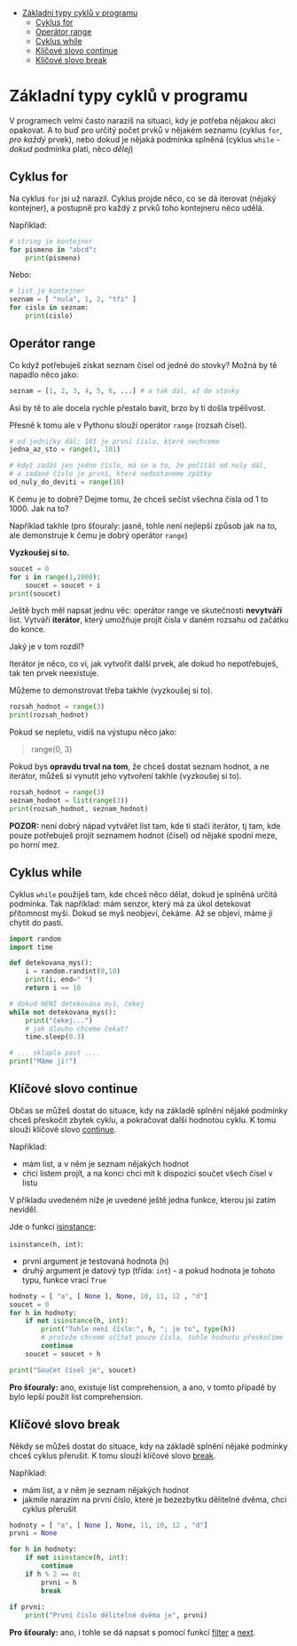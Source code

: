 - [Základní typy cyklů v programu](#základní-typy-cyklů-v-programu)
  - [Cyklus for](#cyklus-for)
  - [Operátor range](#operátor-range)
  - [Cyklus while](#cyklus-while)
  - [Klíčové slovo continue](#klíčové-slovo-continue)
  - [Klíčové slovo break](#klíčové-slovo-break)

# Základní typy cyklů v programu

V programech velmi často narazíš na situaci, kdy je potřeba nějakou akci opakovat. A to
buď pro určitý počet prvků v nějakém seznamu (cyklus `for`, _pro_ _každý_ prvek), 
nebo dokud je nějaká podmínka splněná (cyklus `while` - _dokud_ podmínka platí, 
něco _dělej_)

## Cyklus for

Na cyklus `for` jsi už narazil. Cyklus projde něco, co se dá iterovat (nějaký kontejner),
a postupně pro každý z prvků toho kontejneru něco udělá.

Například:

```python
# string je kontejner
for pismeno in "abcd":
    print(pismeno)
```

Nebo:

```python
# list je kontejner
seznam = [ "nula", 1, 2, "tři" ]
for cislo in seznam:
    print(cislo)
```

## Operátor range

Co když potřebuješ získat seznam čísel od jedné do stovky?
Možná by tě napadlo něco jako:

```python
seznam = [1, 2, 3, 4, 5, 6, ...] # a tak dál, až do stovky
```

Asi by tě to ale docela rychle přestalo bavit, brzo by ti došla trpělivost.

Přesně k tomu ale v Pythonu slouží operátor `range` (rozsah čísel).

```python
# od jedničky dál; 101 je první číslo, které nechceme
jedna_az_sto = range(1, 101) 

# když zadáš jen jedno číslo, má se a to, že počítáš od nuly dál,
# a zadané číslo je první, které nedostaneme zpátky
od_nuly_do_deviti = range(10) 
```

K čemu je to dobré? Dejme tomu, že chceš sečíst všechna čísla od 1 to 1000. Jak na to?

Například takhle (pro šťouraly: jasně, tohle není nejlepší způsob jak na to, ale 
demonstruje k čemu je dobrý operátor `range`)

**Vyzkoušej si to.**

```python
soucet = 0
for i in range(1,1000):
    soucet = soucet + i
print(soucet)
```

Ještě bych měl napsat jednu věc: operátor range ve skutečnosti **nevytváří** list.
Vytváří **iterátor**, který umožňuje projít čísla v daném rozsahu od začátku do konce.

Jaký je v tom rozdíl?

Iterátor je něco, co ví, jak vytvořit další prvek, ale dokud ho nepotřebuješ, tak ten
prvek neexistuje.

Můžeme to demonstrovat třeba takhle (vyzkoušej si to).

```python
rozsah_hodnot = range(3)
print(rozsah_hodnot)
```

Pokud se nepletu, vidíš na výstupu něco jako:

> range(0, 3)

Pokud bys **opravdu trval na tom**, že chceš dostat seznam hodnot, a ne iterátor, můžeš 
si vynutit jeho vytvoření takhle (vyzkoušej si to).

```python
rozsah_hodnot = range(3)
seznam_hodnot = list(range(3))
print(rozsah_hodnot, seznam_hodnot)
```

**POZOR:** není dobrý nápad vytvářet list tam, kde ti stačí iterátor, tj tam, kde pouze
potřebuješ projít seznamem hodnot (čísel) od nějaké spodní meze, po horní mez. 

## Cyklus while

Cyklus `while` použiješ tam, kde chceš něco dělat, dokud je splněná určitá podmínka.
Tak například: mám senzor, který má za úkol detekovat přítomnost myši. Dokud se myš
neobjeví, čekáme. Až se objeví, máme jí chytit do pasti.

```python
import random
import time

def detekovana_mys():
    i = random.randint(0,10)
    print(i, end=" ")
    return i == 10

# dokud NENÍ detekována myš, čekej
while not detekovana_mys():
    print("čekej...")
    # jak dlouho chceme čekat?
    time.sleep(0.3) 

# ... sklapla past ....
print("Máme jí!")
```

## Klíčové slovo continue

Občas se můžeš dostat do situace, kdy na základě splnění nějaké podmínky chceš
přeskočit zbytek cyklu, a pokračovat další hodnotou cyklu. K tomu slouží klíčové
slovo [continue](https://docs.python.org/3/reference/simple_stmts.html#continue).

Například:

- mám list, a v něm je seznam nějakých hodnot
- chci listem projít, a na konci chci mít k dispozici součet všech čísel v listu

V příkladu uvedeném níže je uvedené ještě jedna funkce, kterou jsi zatím neviděl.

Jde o funkci [isinstance](https://docs.python.org/3/library/functions.html#isinstance):

`isinstance(h, int)`:

- první argument je testovaná hodnota (`h`)
- druhý argument je datový typ (třída: `int`) - a pokud hodnota je tohoto typu, 
  funkce vrací `True`


```python
hodnoty = [ "a", [ None ], None, 10, 11, 12 , "d"]
soucet = 0
for h in hodnoty:
    if not isinstance(h, int):
        print("Tohle není číslo:", h, "; je to", type(h))
        # protože chceme sčítat pouze čísla, tuhle hodnotu přeskočíme
        continue
    soucet = soucet + h

print("Součet čísel je", soucet)
```

**Pro šťouraly:** ano, existuje list comprehension, a ano, v tomto případě by bylo lepší
použít list comprehension.

## Klíčové slovo break

Někdy se můžeš dostat do situace, kdy na základě splnění nějaké podmínky chceš cyklus
přerušit. K tomu slouží klíčové slovo 
[break](https://docs.python.org/3/reference/simple_stmts.html#break).

Například:

- mám list, a v něm je seznam nějakých hodnot
- jakmile narazím na první číslo, které je bezezbytku dělitelné dvěma, chci cyklus přerušit

```python
hodnoty = [ "a", [ None ], None, 11, 10, 12 , "d"]
prvni = None

for h in hodnoty:
    if not isinstance(h, int):
        continue
    if h % 2 == 0:
        prvni = h
        break
    
if prvni:
    print("První číslo dělitelné dvěma je", prvni)
```

**Pro šťouraly:** ano, i tohle se dá napsat s pomocí funkcí 
[filter](https://docs.python.org/3/library/functions.html#filter) a
[next](https://docs.python.org/3/library/functions.html#next).